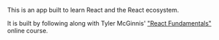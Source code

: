 This is an app built to learn React and the React ecosystem.

It is built by following along with Tyler McGinnis' ["React Fundamentals"](https://tylermcginnis.com/courses/react-fundamentals/) online course.
